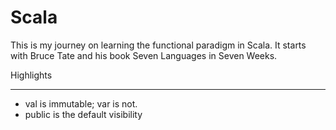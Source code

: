 Scala
=====

This is my journey on learning the functional paradigm in Scala.
It starts with Bruce Tate and his book Seven Languages in Seven Weeks.


Highlights
__________

* val is immutable; var is not.
* public is the default visibility
